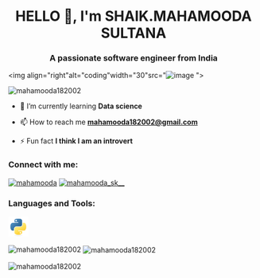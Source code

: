 <h1 align="center">HELLO 👋, I'm SHAIK.MAHAMOODA SULTANA</h1>
<h3 align="center">A passionate software engineer from India</h3>

<img align="right"alt="coding"width="30"src="![image](https://user-images.githubusercontent.com/115098044/197383666-89faf5b6-e846-411c-becb-7adda67b5b21.png)
">

<p align="left"> <img src="https://komarev.com/ghpvc/?username=mahamooda182002&label=Profile%20views&color=0e75b6&style=flat" alt="mahamooda182002" /> </p>

- 🌱 I’m currently learning **Data science**

- 📫 How to reach me **mahamooda182002@gmail.com**

- ⚡ Fun fact **I think I am an introvert**

<h3 align="left">Connect with me:</h3>
<p align="left">
<a href="https://kaggle.com/mahamooda" target="blank"><img align="center" src="https://raw.githubusercontent.com/rahuldkjain/github-profile-readme-generator/master/src/images/icons/Social/kaggle.svg" alt="mahamooda" height="30" width="40" /></a>
<a href="https://instagram.com/mahamooda_sk__" target="blank"><img align="center" src="https://raw.githubusercontent.com/rahuldkjain/github-profile-readme-generator/master/src/images/icons/Social/instagram.svg" alt="mahamooda_sk__" height="30" width="40" /></a>
</p>

<h3 align="left">Languages and Tools:</h3>
<p align="left"> <a href="https://www.python.org" target="_blank" rel="noreferrer"> <img src="https://raw.githubusercontent.com/devicons/devicon/master/icons/python/python-original.svg" alt="python" width="40" height="40"/> </a> </p>

<p><img align="left" src="https://github-readme-stats.vercel.app/api/top-langs?username=mahamooda182002&show_icons=true&locale=en&layout=compact" alt="mahamooda182002" /></p>

<p>&nbsp;<img align="center" src="https://github-readme-stats.vercel.app/api?username=mahamooda182002&show_icons=true&locale=en" alt="mahamooda182002" /></p>

<p><img align="center" src="https://github-readme-streak-stats.herokuapp.com/?user=mahamooda182002&" alt="mahamooda182002" /></p>
